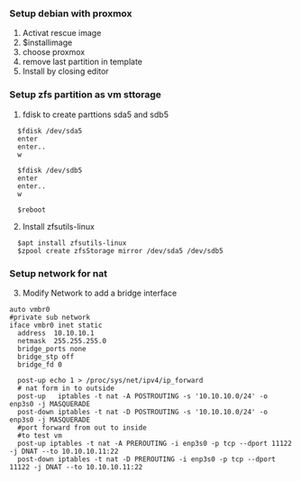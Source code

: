 ### Setup debian with proxmox

  1. Activat rescue image
  2. $installimage
  3. choose proxmox
  4. remove last partition in template
  5. Install by closing editor

###  Setup zfs partition as vm sttorage
  1. fdisk to create parttions sda5 and sdb5 
  ```
    $fdisk /dev/sda5
    enter
    enter..
    w

    $fdisk /dev/sdb5
    enter
    enter..
    w

    $reboot
  ```

  2. Install zfsutils-linux 
  ```
    $apt install zfsutils-linux 
    $zpool create zfsStorage mirror /dev/sda5 /dev/sdb5
  ```
    
### Setup network for nat

  3. Modify Network to add a bridge interface
  
  ```
  auto vmbr0
  #private sub network
  iface vmbr0 inet static
    address  10.10.10.1
    netmask  255.255.255.0
    bridge_ports none
    bridge_stp off
    bridge_fd 0

    post-up echo 1 > /proc/sys/net/ipv4/ip_forward
    # nat form in to outside
    post-up   iptables -t nat -A POSTROUTING -s '10.10.10.0/24' -o enp3s0 -j MASQUERADE
    post-down iptables -t nat -D POSTROUTING -s '10.10.10.0/24' -o enp3s0 -j MASQUERADE
    #port forward from out to inside
    #to test vm
    post-up iptables -t nat -A PREROUTING -i enp3s0 -p tcp --dport 11122 -j DNAT --to 10.10.10.11:22
    post-down iptables -t nat -D PREROUTING -i enp3s0 -p tcp --dport 11122 -j DNAT --to 10.10.10.11:22
  ```
